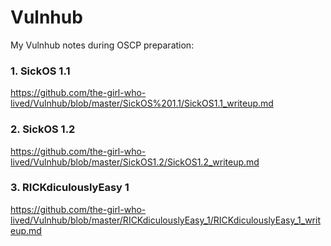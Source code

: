 # Vulnhub
My Vulnhub notes during OSCP preparation:

### 1. SickOS 1.1
https://github.com/the-girl-who-lived/Vulnhub/blob/master/SickOS%201.1/SickOS1.1_writeup.md

### 2. SickOS 1.2
https://github.com/the-girl-who-lived/Vulnhub/blob/master/SickOS1.2/SickOS1.2_writeup.md

### 3. RICKdiculouslyEasy 1
https://github.com/the-girl-who-lived/Vulnhub/blob/master/RICKdiculouslyEasy_1/RICKdiculouslyEasy_1_writeup.md
